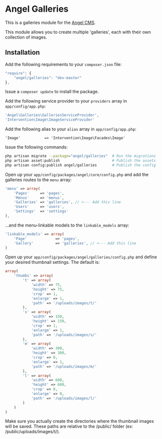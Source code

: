 Angel Galleries
==============
This is a galleries module for the [Angel CMS](https://github.com/JVMartin/angel).

This module allows you to create multiple 'galleries', each with their own collection of images.

Installation
------------
Add the following requirements to your `composer.json` file:
```javascript
"require": {
	"angel/galleries": "dev-master"
},
```

Issue a `composer update` to install the package.

Add the following service provider to your `providers` array in `app/config/app.php`:
```php
'Angel\Galleries\GalleriesServiceProvider',
'Intervention\Image\ImageServiceProvider'
```

Add the following alias to your `alias` array in `app/config/app.php`:
```php,
'Image' 		  => 'Intervention\Image\Facades\Image'
```

Issue the following commands:
```bash
php artisan migrate --package="angel/galleries"  # Run the migrations
php artisan asset:publish                        # Publish the assets
php artisan config:publish angel/galleries       # Publish the config
```

Open up your `app/config/packages/angel/core/config.php` and add the galleries routes to the `menu` array:
```php
'menu' => array(
	'Pages'     => 'pages',
	'Menus'     => 'menus',
	'Galleries' => 'galleries', // <--- Add this line
	'Users'     => 'users',
	'Settings'  => 'settings'
),
```

...and the menu-linkable models to the `linkable_models` array:
```php
'linkable_models' => array(
	'Page'             => 'pages',
	'Gallery'          => 'galleries', // <--- Add this line
)
```

Open up your `app/config/packages/angel/galleries/config.php` and define your desired thumbnail settings. The default is:
```php
array(
	'thumbs' => array(
		't' => array(
			'width' => 75,
			'height' => 75,
			'crop' => 1,
			'enlarge' => 1,
			'path' => '/uploads/images/t/'
		),
		's' => array(
			'width' => 150,
			'height' => 150,
			'crop' => 1,
			'enlarge' => 1,
			'path' => '/uploads/images/s/'
		),
		'm' => array(
			'width' => 300,
			'height' => 300,
			'crop' => 0,
			'enlarge' => 1,
			'path' => '/uploads/images/m/'
		),
		'l' => array(
			'width' => 600,
			'height' => 600,
			'crop' => 0,
			'enlarge' => 0,
			'path' => '/uploads/images/l/'
		)
	)
)
```

Make sure you actually create the directories where the thumbnail images will be saved. These paths are relative to the /public/ folder (ex: /public/uploads/images/t/).
